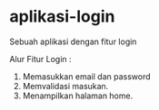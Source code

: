 # aplikasi-login
Sebuah aplikasi dengan fitur login

Alur Fitur Login :
1. Memasukkan email dan password
2. Memvalidasi masukan.
3. Menampilkan halaman home.
   
